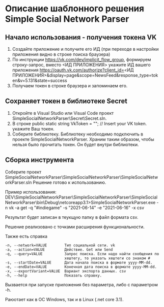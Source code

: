 # Описание шаблонного решения Simple Social Network Parser

## Начало использования - получения токена VK
1. Создайте приложение и получите его ИД (при переходе в настройки приложения видно в строке поиска браузера)
2. По инструкции https://vk.com/dev/implicit_flow_group, формируем строку-запрос, вместо <ИД ПРИЛОЖЕНИЯ> укажите ИД вашего приложения https://oauth.vk.com/authorize?client_id=<ИД ПРИЛОЖЕНИЯ>&display=page&scope=NewsFeed&response_type=token&v=5.131&state=success
3. Получаем токен в строке браузера и запоминаем его.

## Сохраняет токен в библиотеке Secret
1. Откройте в Visual Studio или Visual Code проект SimpleSocialNetworkParser\Secret\Secret.sln.
2. В строке public static string VkToken = ""; // Insert your VK token. укажите Ваш токен.
3. Соберите библиотеку. Библиотеку необходимо подключить в проекте SimpleSocialNetworkParser.
Храним таким образом, чтобы нельзя было прочитать токен. Он будет внутри библиотеки.

## Сборка инструмента
Соберите проект SimpleSocialNetworkParser\SimpleSocialNetworkParser\SimpleSocialNetworkParser.sln
Решение готово к использованию.

Пример использования:
DEV\SimpleSocialNetworkParser\SimpleSocialNetworkParser\SimpleSocialNetworkParser\bin\Debug\netcoreapp3.1>SimpleSocialNetworkParser.exe -n vk -a get -q "#indiegame" -s "2021-06-14" -e "2021-06-16" -x csv

Результат будет записан в теукщую папку в файл формата csv.

Решение реализовано с точками расширения функциональности.

Также есть справка

    -n, --network=VALUE        Тип социальной сети. vk
    -a, --action=VALUE         Действие. Get или Send
    -q, --query=VALUE          Запрос поиска. Если надо найти сообщения по
                               хештегу, то указать хештеги со знаком #
    -s, --startDate=VALUE      Дата начала поиска в формате yyyy-MM-dd.
    -e, --endDate=VALUE        Конечная дата поиска в формате yyyy-MM-dd.
    -x, --exportVariant=VALUE  Вариант экспорта данных. csv
    -h, --help                 Показать справку.

Вызвается при запуске приложения без параметра, либо с параметром -h.

Раюотает как в ОС Windows, так и в Linux (.net core 3.1).
